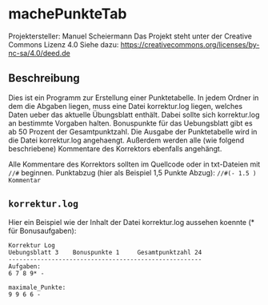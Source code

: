 # machePunkteTab

Projektersteller: Manuel Scheiermann
Das Projekt steht unter der Creative Commons Lizenz 4.0
Siehe dazu: https://creativecommons.org/licenses/by-nc-sa/4.0/deed.de

## Beschreibung
Dies ist ein Programm zur Erstellung einer Punktetabelle. In jedem Ordner in dem die Abgaben liegen, muss eine Datei korrektur.log liegen, welches Daten ueber das aktuelle Übungsblatt enthält. Dabei sollte sich korrektur.log an bestimmte Vorgaben halten. Bonuspunkte für das Uebungsblatt gibt es ab 50 Prozent der Gesamtpunktzahl.
Die Ausgabe der Punktetabelle wird in die Datei korrektur.log angehaengt. Außerdem werden alle (wie folgend beschriebene) Kommentare des Korrektors ebenfalls angehängt.
 
Alle Kommentare des Korrektors sollten im Quellcode oder in txt-Dateien mit `//#` beginnen.
Punktabzug (hier als Beispiel 1,5 Punkte Abzug): `//#(- 1.5 ) Kommentar`
 
## `korrektur.log`
Hier ein Beispiel wie der Inhalt der Datei korrektur.log aussehen koennte (* für Bonusaufgaben): 
```
Korrektur Log
Uebungsblatt 3    Bonuspunkte 1     Gesamtpunktzahl 24
------------------------------------------------------
Aufgaben:
6 7 8 9* -

maximale_Punkte:
9 9 6 6 - 
```
